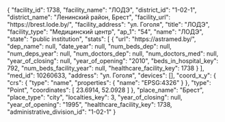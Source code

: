 {
    "facility_id": 1738,
    "facility_name": "ЛОДЭ",
    "district_id": "1-02-1",
    "district_name": "Ленинский район, Брест",
    "facility_url": "https:\/\/brest.lode.by\/",
    "facility_address": "ул. Гоголя",
    "title": "ЛОДЭ",
    "facility_type": "Медицинский центр",
    "ap_1": "54",
    "name": "ЛОДЭ",
    "state": "public institution",
    "stats": [
        {
            "url": "https:\/\/astramed.by\/",
            "dep_name": null,
            "date_year": null,
            "num_beds_dep": null,
            "num_deps_year": null,
            "num_doctors_dep": null,
            "num_doctors_med": null,
            "year_of_closing": null,
            "year_of_opening": "2010",
            "beds_in_hospital_key": 792,
            "num_beds_facility_year": null,
            "healthcare_facility_key": 1738
        }
    ],
    "med_id": 10260633,
    "address": "ул. Гоголя",
    "devices": [],
    "coord_x_y": {
        "crs": {
            "type": "name",
            "properties": {
                "name": "EPSG:4326"
            }
        },
        "type": "Point",
        "coordinates": [
            23.6914,
            52.0928
        ]
    },
    "place_name": "Брест",
    "place_type": "city",
    "localties_key": 3,
    "year_of_closing": null,
    "year_of_opening": "1995",
    "healthcare_facility_key": 1738,
    "administrative_division_id": "1-02-1"
}